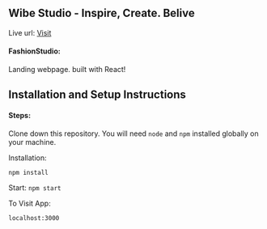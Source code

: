 ## Wibe Studio - Inspire, Create. Belive

Live url: [Visit](https://fashion-studio-60z5g25nm-davitge.vercel.app/)

#### FashionStudio:
Landing webpage. built with React!

## Installation and Setup Instructions

#### Steps:

Clone down this repository. You will need `node` and `npm` installed globally on your machine.

Installation:

`npm install`

Start:
`npm start`

To Visit App:

`localhost:3000`
